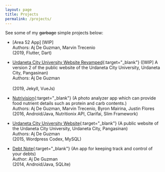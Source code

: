 ```yaml
---
layout: page
title: Projects
permalink: /projects/
---
```


See some of my ~~garbage~~ simple projects below:

- [Area 52 App] [WIP]
<br> Authors: Aj De Guzman, Marvin Trecenio
<br> (2019, Flutter, Dart)

- [Urdaneta City University Website Revamped](https://ajdeguzman.github.com/ucu){:target="_blank"} ([WIP] A version 2 of the public website of the Urdaneta City University, Urdaneta City, Pangasinan)
<br> Authors: Aj De Guzman  
<br> (2019, Jekyll, VueJs)

- [Nutrivision](https://play.google.com/store/apps/details?id=edu.ucuccs.nutrivision){:target="_blank"} (A photo analyzer app which can provide food nutrient details such as protein and carb contents.)
<br> Authors: Aj De Guzman, Marvin Trecenio, Byron Mairina, Justin Flores
<br> (2016, Android/Java, Nutritionix API, Clarifai, Slim Framework)

- [Urdaneta City University Website](https://ucu.edu.ph){:target="_blank"} (A public website of the Urdaneta City University, Urdaneta City, Pangasinan)
<br> Authors: Aj De Guzman
<br> (2015, Wordpress Codex, MySQL)

- [Debt Note](https://play.google.com/store/apps/details?id=com.ajdeguzman.debtnote){:target="_blank"} (An app for keeping track and control of your debts)
<br> Author: Aj De Guzman
<br> (2014, Android/Java, SQLite)



